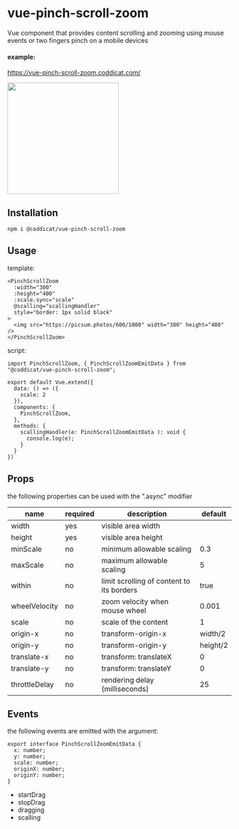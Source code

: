 # vue-pinch-scroll-zoom
Vue component that provides content scrolling and zooming using mouse events or two fingers pinch on a mobile devices

#### example:
https://vue-pinch-scroll-zoom.coddicat.com/

<img src="/example/example.gif" width="250"/>

## Installation
```
npm i @coddicat/vue-pinch-scroll-zoom
```

## Usage
template:
```
<PinchScrollZoom
  :width="300"
  :height="400"
  :scale.sync="scale"
  @scalling="scallingHandler"
  style="border: 1px solid black"
>
  <img src="https://picsum.photos/600/1000" width="300" height="400" />
</PinchScrollZoom>
```

script:
```
import PinchScrollZoom, { PinchScrollZoomEmitData } from "@coddicat/vue-pinch-scroll-zoom";

export default Vue.extend({
  data: () => ({
    scale: 2
  }),
  components: {
    PinchScrollZoom,
  },
  methods: {
    scallingHandler(e: PinchScrollZoomEmitData ): void {
      console.log(e);
    }
  }
})
```

## Props
the following properties can be used with the ".async" modifier

|name|required|description|default|
|----|--------|-----------|-------|
|width|yes|visible area width||
|height|yes|visible area height||
|minScale|no|minimum allowable scaling|0.3|
|maxScale|no|maximum allowable scaling|5|
|within|no|limit scrolling of content to its borders|true|
|wheelVelocity|no|zoom velocity when mouse wheel|0.001|
|scale|no|scale of the content|1|
|origin-x|no|transform-origin-x|width/2|
|origin-y|no|transform-origin-y|height/2|
|translate-x|no|transform: translateX|0|
|translate-y|no|transform: translateY|0|
|throttleDelay|no|rendering delay (milliseconds)|25

## Events
the following events are emitted with the argument:
```
export interface PinchScrollZoomEmitData {
  x: number;
  y: number;
  scale: number;
  originX: number;
  originY: number;
}
```
- startDrag
- stopDrag
- dragging
- scalling
